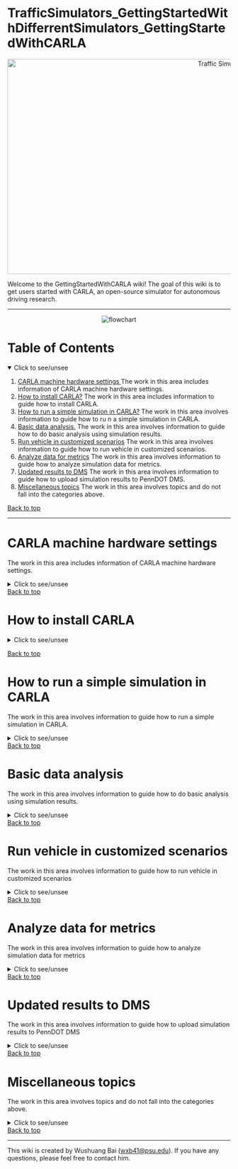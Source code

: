 # TrafficSimulators_GettingStartedWithDifferrentSimulators_GettingStartedWithCARLA


<p align="center">
<img src="https://github.com/ivsg-psu/TrafficSimulators_GettingStartedWithDifferrentSimulators_GettingStartedWithCARLA/blob/main/Documents/Images/CARLA_day.png" alt="Traffic Simulators" width="960" height="486">
</p>
Welcome to the GettingStartedWithCARLA wiki! The goal of this wiki is to get users started with CARLA, an open-source simulator for autonomous driving research. 

***
<p align="center">
<img src="https://github.com/ivsg-psu/TrafficSimulators_GettingStartedWithDifferrentSimulators_GettingStartedWithCARLA/blob/main/Documents/Images/flowchart.png" alt="flowchart" >
</p>

# Table of Contents
<details open>
  <summary> Click to see/unsee </summary>
  <ol>
    <li>
        <a href="#carla-machine-hardware-settings">CARLA machine hardware settings </a>
        The work in this area includes information of CARLA machine hardware settings.
    </li>
    <li>
        <a href="#how-to-install-carla">How to install CARLA?</a>
        The work in this area includes information to guide how to install CARLA. 
    </li>
    <li>
        <a href="#how-to-run-a-simple-simulation-in-carla">How to run a simple simulation in CARLA?</a> 
        The work in this area involves information to guide how to ru n a simple simulation in CARLA.
    </li>
    <li>
        <a href="#basic-data-analysis">Basic data analysis.</a>
        The work in this area involves information to guide how to do basic analysis using simulation results.
    </li>
    <li>
        <a href="#run-vehicle-in-customized-scenarios">Run vehicle in customized scenarios</a>
        The work in this area involves information to guide how to run vehicle in customized scenarios.
    </li>
    <li>
        <a href="#analyze-data-for-metrics">Analyze data for metrics</a>
        The work in this area involves information to guide how to analyze simulation data for metrics.
    </li>
    <li>
        <a href="#updated-results-to-DMS">Updated results to DMS</a>
        The work in this area involves information to guide how to upload simulation results to PennDOT DMS.
    </li>
    <li>
        <a href="#miscellaneous-topics">Miscellaneous topics</a>
        The work in this area involves topics and do not fall into the categories above.
    </li>
    
  </ol>
</details>

<a href="#table-of-contents">Back to top</a>

***
# CARLA machine hardware settings
The work in this area includes information of CARLA machine hardware settings.
<details closed> 
  <summary> Click to see/unsee </summary>
  <ul>
    <li>
      <a href="https://github.com/ivsg-psu/Hardware_SimulatorHardwareBuilds_CARLAMachineHarewareSettings">
      CARLA machine hardware settings 
      </a>
      <br>
      This wiki page presents the information of the hardware settings for CARLA computer .
    </li>
  </ul>
</details>
<a href="#table-of-contents">Back to top</a>

# How to install CARLA

<details closed> 
  <summary> Click to see/unsee </summary>
  <ul>
    <li>
      <a href="https://www.python.org/downloads/">
      Installation of python3 
      </a>
      <br>
      This is the link for python3 installation. 
    </li>
    <li>
      <a href="https://github.com/ivsg-psu/DrivingSimulators_VirtualEnvironment_SetupCARLA">
      How to install CARLA
      </a>
      <br>
      This wiki page presents the work to guide how to install CARLA. 
    </li>
  </ul>
</details>

<a href="#table-of-contents">Back to top</a>

# How to run a simple simulation in CARLA
The work in this area involves information to guide how to run a simple simulation in CARLA.
<details closed> 
  <summary> Click to see/unsee </summary>
  <ul>
    <li>
      <a href="https://github.com/ivsg-psu/DrivingSimulators_Miscellaneous_SimpleSimulationInCARLA">
     How to run a simple simulation in CARLA
      </a>
      <br>
    The work in this area involves information to guide how to run a simple simulation in CARLA.
    </li>
    <li>
      <a href="https://github.com/ivsg-psu/DrivingSimulators_Miscellaneous_CreateMovingObjectsInCARLA">
     How to create moving objects in CARLA
      </a>
      <br>
    The work in this area involves information to guide how to create moving objects in CARLA.
    </li>
  </ul>
</details>
<a href="#table-of-contents">Back to top</a>

# Basic data analysis
The work in this area involves information to guide how to do basic analysis using simulation results.
<details closed> 
  <summary> Click to see/unsee </summary>
  <ul>
    <li>
      <a href="https://github.com/ivsg-psu/FeatureExtraction_RawDataProcessing_BasicDataAnalysisInCARLA">
     How to do basic analysis using CARLA simulation results
      </a>
      <br>
    The work in this area involves information to guide how to do basic analysis using CARLA simulation results
    </li>
  </ul>
</details>
<a href="#table-of-contents">Back to top</a>

# Run vehicle in customized scenarios
The work in this area involves information to guide how to run vehicle in customized scenarios
<details closed> 
  <summary> Click to see/unsee </summary>
  <ul>
    <li>
      <a href="https://github.com/ivsg-psu/DrivingSimulators_VirtualEnvironment_ImportMapIntoCARLA">
     How to import a customized map into CARLA and run a simple simulation
      </a>
      <br>
    The work in this area involves information to guide how to import a customized map into CARLA and run a simple simulation
    </li>
  </ul>
</details>
<a href="#table-of-contents">Back to top</a>

# Analyze data for metrics
The work in this area involves information to guide how to analyze simulation data for metrics
<details closed> 
  <summary> Click to see/unsee </summary>
To be added by Dr. Brennan.
</details>
<a href="#table-of-contents">Back to top</a>

# Updated results to DMS
The work in this area involves information to guide how to upload simulation results to PennDOT DMS
<details closed> 
  <summary> Click to see/unsee </summary>
  <ul>
    <li>
      <a href="https://github.com/ivsg-psu/FieldDataCollection_DataCollectionProcedures_DataTransferWithDMS">
     How to push data to DMS
      </a>
      <br>
    The work in this area involves information to guide how to upload simulation results to PennDOT DMS.
    </li>
  </ul>
</details>
<a href="#table-of-contents">Back to top</a>

# Miscellaneous topics
The work in this area involves topics and do not fall into the categories above. 
<details closed> 
  <summary> Click to see/unsee </summary>
  <ul>
    <li>
      <a href="https://github.com/ivsg-psu/DrivingSimulators_Miscellaneous_CARLATrafficManager">
     How to control the surrounding traffic.
      </a>
      <br>
    The work in this area involves information to guide how to control the surrounding traffic in CARLA.
    </li>
    <li>
      <a href="https://github.com/ivsg-psu/DrivingSimulators_Miscellaneous_CARLASynchronizedMode">
     How to run CARLA in synchronized mode.
      </a>
      <br>
    The work in this area involves information to guide how to run CARLA in synchronized mode.
    </li>
    <li>
      <a href="https://github.com/ivsg-psu/DrivingSimulators_VirtualEnvironment_SetupCARLAStartupMap">
     How to set up the startup map in CARLA.
      </a>
      <br>
    The work in this area involves information to guide how to set up the startup map in CARLA.
    </li>    
    <li>
      <a href="https://github.com/ivsg-psu/DrivingSimulators_Miscellaneous_CARLAFinestTimeTest">
     Testing the finest time measurements in CARLA
      </a>
      <br>
    The work in this area involves information of testing the finest time measurements in CARLA.
    </li>
  </ul>  
</details>
<a href="#table-of-contents">Back to top</a>

---
This wiki is created by Wushuang Bai (wxb41@psu.edu). If you have any questions, please feel free to contact him. 


